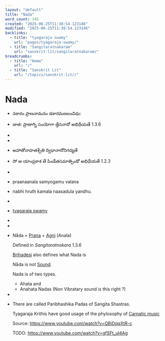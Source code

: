 ```yaml
---
layout: "default"
title: "Nada"
word_count: 145
created: "2025-06-25T11:38:54.123146"
modified: "2025-06-25T11:38:54.123146"
backlinks:
  - title: "tyagaraja swamy"
    url: "pages/tyagaraja-swamy/"
  - title: "Sangitaratnakaram"
    url: "sanskrit-lit/sangitaratnakaram/"
breadcrumbs:
  - title: "Home"
    url: "/"
  - title: "Sanskrit Lit"
    url: "/topics/sanskrit-lit//"
---
```

# Nada
- నకారం ప్రాణనామనం డకారమణలంవిధు:
- జాత: ప్రాణాగ్ని సంయోగా త్తేననాదో అభిధీయతే 1.3.6
-
-
- అహాతోనాహతశ్చేతి  ద్విధానాదోనిగద్యతే
- సో అ యాంప్రకాశ తే పిండేతసమాత్పిండో అభిధేయతే 1.2.3
-
- praanaanala samyogamu valana
- nabhi hruth kamala naasadula yandhu.
-
- [tyagaraja swamy](pages/tyagaraja-swamy/)
-
-
- Nåda = [Prana](docs/sanskrit-lit/prana/index/) + [Agni](docs/sanskrit-lit/agni/index/) (Anala)
  
  Defined in *Sangitaratnakara* 1.3.6
  
  [Brihadesi](docs/sanskrit-lit/brihadesi/index/) also defines what Nada is
  
  Nåda is not [Sound](docs/sound/index/).
  
  Nada is of two types.
	- Ahata and
	- Anahata Nadas (Non Vibratary sound is this right ?)
-
- There are called Paribhashika Padas of Sangita Shastras.
  
  Tyagaraja Krithis have good usage of the phylosophy of [Carnatic music](docs/carnatic-music/index/)
  
  Source: https://www.youtube.com/watch?v=QBiDqqXtR-c
  
  TODO: https://www.youtube.com/watch?v=gfSFt_ul4Ag
